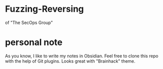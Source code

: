 # Fuzzing-Reversing
of "The SecOps Group"



# personal note
As you know, I like to write my notes in Obsidian. Feel free to clone this repo with the help of Git plugins. Looks great with "Brainhack" theme.
